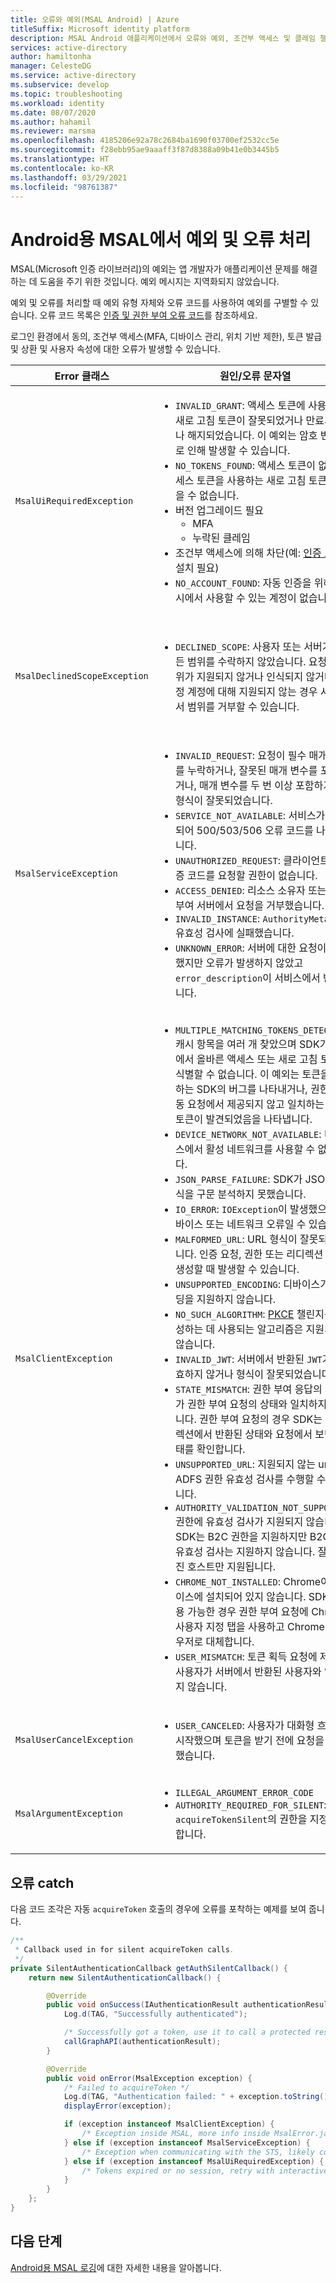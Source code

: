 ```yaml
---
title: 오류와 예외(MSAL Android) | Azure
titleSuffix: Microsoft identity platform
description: MSAL Android 애플리케이션에서 오류와 예외, 조건부 액세스 및 클레임 챌린지를 처리하는 방법을 알아봅니다.
services: active-directory
author: hamiltonha
manager: CelesteDG
ms.service: active-directory
ms.subservice: develop
ms.topic: troubleshooting
ms.workload: identity
ms.date: 08/07/2020
ms.author: hahamil
ms.reviewer: marsma
ms.openlocfilehash: 4185206e92a78c2684ba1690f03700ef2532cc5e
ms.sourcegitcommit: f28ebb95ae9aaaff3f87d8388a09b41e0b3445b5
ms.translationtype: HT
ms.contentlocale: ko-KR
ms.lasthandoff: 03/29/2021
ms.locfileid: "98761387"
---
```

# <a name="handle-exceptions-and-errors-in-msal-for-android"></a>Android용 MSAL에서 예외 및 오류 처리

MSAL(Microsoft 인증 라이브러리)의 예외는 앱 개발자가 애플리케이션 문제를 해결하는 데 도움을 주기 위한 것입니다. 예외 메시지는 지역화되지 않았습니다.

예외 및 오류를 처리할 때 예외 유형 자체와 오류 코드를 사용하여 예외를 구별할 수 있습니다.  오류 코드 목록은 [인증 및 권한 부여 오류 코드](reference-aadsts-error-codes.md)를 참조하세요.

로그인 환경에서 동의, 조건부 액세스(MFA, 디바이스 관리, 위치 기반 제한), 토큰 발급 및 상환 및 사용자 속성에 대한 오류가 발생할 수 있습니다.


|Error 클래스 | 원인/오류 문자열| 처리 방법 |
|-----------|------------|----------------|
|`MsalUiRequiredException`| <ul><li>`INVALID_GRANT`: 액세스 토큰에 사용되는 새로 고침 토큰이 잘못되었거나 만료되었거나 해지되었습니다. 이 예외는 암호 변경으로 인해 발생할 수 있습니다. </li><li>`NO_TOKENS_FOUND`: 액세스 토큰이 없고 액세스 토큰을 사용하는 새로 고침 토큰을 찾을 수 없습니다.</li> <li>버전 업그레이드 필요<ul><li>MFA</li><li>누락된 클레임</li></ul></li><li>조건부 액세스에 의해 차단(예: [인증 브로커](./msal-android-single-sign-on.md) 설치 필요)</li><li>`NO_ACCOUNT_FOUND`: 자동 인증을 위해 캐시에서 사용할 수 있는 계정이 없습니다.</li></ul> |`acquireToken()`를 호출하여 사용자 이름 및 암호를 입력하라는 메시지를 표시하고 사용자가 다단계 인증에 동의하고 인증을 수행하게 할 수 있습니다.|
|`MsalDeclinedScopeException`|<ul><li>`DECLINED_SCOPE`: 사용자 또는 서버가 모든 범위를 수락하지 않았습니다. 요청된 범위가 지원되지 않거나 인식되지 않거나 특정 계정에 대해 지원되지 않는 경우 서버에서 범위를 거부할 수 있습니다. </li></ul>| 개발자는 부여된 범위로 인증을 계속할지 아니면 인증 프로세스를 종료할지 결정해야 합니다. 부여된 범위에 대해서만 토큰 획득 요청을 다시 제출하고 `silentParametersForGrantedScopes`를 전달하고 `acquireTokenSilent`를 호출하여 사용 권한이 부여된 힌트를 제공하는 옵션입니다. |
|`MsalServiceException`|<ul><li>`INVALID_REQUEST`: 요청이 필수 매개 변수를 누락하거나, 잘못된 매개 변수를 포함하거나, 매개 변수를 두 번 이상 포함하거나 형식이 잘못되었습니다. </li><li>`SERVICE_NOT_AVAILABLE`: 서비스가 중단되어 500/503/506 오류 코드를 나타냅니다. </li><li>`UNAUTHORIZED_REQUEST`: 클라이언트에 인증 코드를 요청할 권한이 없습니다.</li><li>`ACCESS_DENIED`: 리소스 소유자 또는 권한 부여 서버에서 요청을 거부했습니다.</li><li>`INVALID_INSTANCE`: `AuthorityMetadata` 유효성 검사에 실패했습니다.</li><li>`UNKNOWN_ERROR`: 서버에 대한 요청이 실패했지만 오류가 발생하지 않았고 `error_description`이 서비스에서 반환됩니다.</li><ul>| 이 예외 클래스는 서비스와 통신할 때의 오류를 나타내며 권한 부여 또는 토큰 엔드포인트에서 발생할 수 있습니다. MSAL은 서버 응답에서 오류와 error_description을 읽습니다. 일반적으로 이러한 오류는 코드 또는 앱 등록 포털에서 앱 구성을 수정하여 해결됩니다. 드물게 서비스 중단으로 인해 이 경고가 트리거될 수 있으며, 복구될 때까지 대기하면 완화할 수 있습니다.  |
|`MsalClientException`|<ul><li> `MULTIPLE_MATCHING_TOKENS_DETECTED`: 캐시 항목을 여러 개 찾았으며 SDK가 캐시에서 올바른 액세스 또는 새로 고침 토큰을 식별할 수 없습니다. 이 예외는 토큰을 저장하는 SDK의 버그를 나타내거나, 권한이 자동 요청에서 제공되지 않고 일치하는 여러 토큰이 발견되었음을 나타냅니다. </li><li>`DEVICE_NETWORK_NOT_AVAILABLE`: 디바이스에서 활성 네트워크를 사용할 수 없습니다. </li><li>`JSON_PARSE_FAILURE`: SDK가 JSON 형식을 구문 분석하지 못했습니다.</li><li>`IO_ERROR`: `IOException`이 발생했으며 디바이스 또는 네트워크 오류일 수 있습니다. </li><li>`MALFORMED_URL`: URL 형식이 잘못되었습니다. 인증 요청, 권한 또는 리디렉션 URI를 생성할 때 발생할 수 있습니다. </li><li>`UNSUPPORTED_ENCODING`: 디바이스가 인코딩을 지원하지 않습니다. </li><li>`NO_SUCH_ALGORITHM`: [PKCE](https://tools.ietf.org/html/rfc7636) 챌린지를 생성하는 데 사용되는 알고리즘은 지원되지 않습니다. </li><li>`INVALID_JWT`: 서버에서 반환된 `JWT`가 유효하지 않거나 형식이 잘못되었습니다. </li><li>`STATE_MISMATCH`: 권한 부여 응답의 상태가 권한 부여 요청의 상태와 일치하지 않습니다. 권한 부여 요청의 경우 SDK는 리디렉션에서 반환된 상태와 요청에서 보낸 상태를 확인합니다. </li><li>`UNSUPPORTED_URL`: 지원되지 않는 url이며 ADFS 권한 유효성 검사를 수행할 수 없습니다. </li><li> `AUTHORITY_VALIDATION_NOT_SUPPORTED`: 권한에 유효성 검사가 지원되지 않습니다. SDK는 B2C 권한을 지원하지만 B2C 권한 유효성 검사는 지원하지 않습니다. 잘 알려진 호스트만 지원됩니다. </li><li>`CHROME_NOT_INSTALLED`: Chrome이 디바이스에 설치되어 있지 않습니다. SDK는 사용 가능한 경우 권한 부여 요청에 Chrome 사용자 지정 탭을 사용하고 Chrome 브라우저로 대체합니다. </li><li>`USER_MISMATCH`: 토큰 획득 요청에 제공된 사용자가 서버에서 반환된 사용자와 일치하지 않습니다.</li></ul>|이 예외 클래스는 라이브러리에 로컬인 일반 오류를 나타냅니다. 해당 예외는 요청을 수정하여 처리할 수 있습니다.|
|`MsalUserCancelException`|<ul><li>`USER_CANCELED`: 사용자가 대화형 흐름을 시작했으며 토큰을 받기 전에 요청을 취소했습니다. </li></ul>||
|`MsalArgumentException`|<ul><li>`ILLEGAL_ARGUMENT_ERROR_CODE`</li><li>`AUTHORITY_REQUIRED_FOR_SILENT`: `acquireTokenSilent`의 권한을 지정해야 합니다.</li></ul>|해당 오류는 개발자가 인수를 수정하고 대화형 인증, 완료 콜백, 범위 및 유효한 ID가 있는 계정이 제공되었는지 여부를 확인하여 완화할 수 있습니다.|


## <a name="catching-errors"></a>오류 catch

다음 코드 조각은 자동 `acquireToken` 호출의 경우에 오류를 포착하는 예제를 보여 줍니다.

```java
/**
 * Callback used in for silent acquireToken calls.
 */
private SilentAuthenticationCallback getAuthSilentCallback() {
    return new SilentAuthenticationCallback() {

        @Override
        public void onSuccess(IAuthenticationResult authenticationResult) {
            Log.d(TAG, "Successfully authenticated");

            /* Successfully got a token, use it to call a protected resource - MSGraph */
            callGraphAPI(authenticationResult);
        }

        @Override
        public void onError(MsalException exception) {
            /* Failed to acquireToken */
            Log.d(TAG, "Authentication failed: " + exception.toString());
            displayError(exception);

            if (exception instanceof MsalClientException) {
                /* Exception inside MSAL, more info inside MsalError.java */
            } else if (exception instanceof MsalServiceException) {
                /* Exception when communicating with the STS, likely config issue */
            } else if (exception instanceof MsalUiRequiredException) {
                /* Tokens expired or no session, retry with interactive */
            }
        }
    };
}
```

## <a name="next-steps"></a>다음 단계

[Android용 MSAL 로깅](msal-logging-android.md)에 대한 자세한 내용을 알아봅니다.